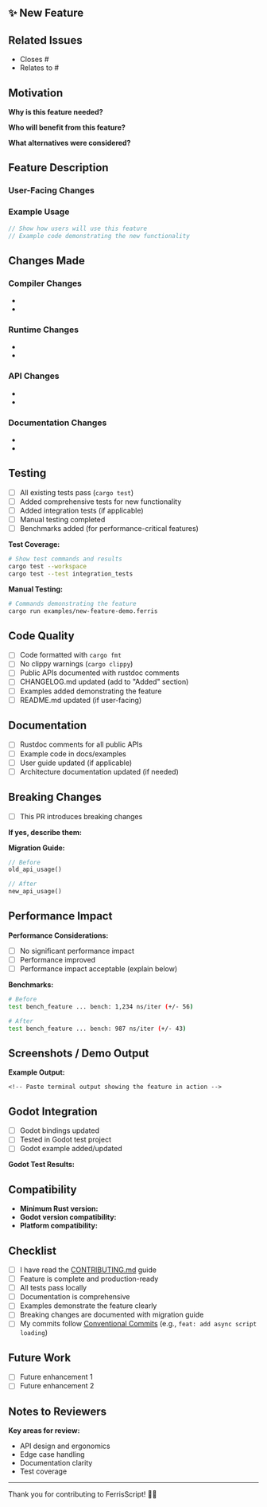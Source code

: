 ## ✨ New Feature

<!-- Provide a clear and concise description of the new feature -->

## Related Issues

<!-- Link to feature requests or discussions -->

- Closes #
- Relates to #

## Motivation

**Why is this feature needed?**
<!-- Describe the problem this feature solves -->

**Who will benefit from this feature?**
<!-- Identify the target users -->

**What alternatives were considered?**
<!-- Describe any alternative approaches you evaluated -->

## Feature Description

<!-- Detailed description of what the feature does -->

### User-Facing Changes

<!-- How will users interact with this feature? -->

### Example Usage

```rust
// Show how users will use this feature
// Example code demonstrating the new functionality
```

## Changes Made

<!-- List the specific changes you made -->

### Compiler Changes

-
-

### Runtime Changes

-
-

### API Changes

-
-

### Documentation Changes

-
-

## Testing

- [ ] All existing tests pass (`cargo test`)
- [ ] Added comprehensive tests for new functionality
- [ ] Added integration tests (if applicable)
- [ ] Manual testing completed
- [ ] Benchmarks added (for performance-critical features)

**Test Coverage:**

```bash
# Show test commands and results
cargo test --workspace
cargo test --test integration_tests
```

**Manual Testing:**

```bash
# Commands demonstrating the feature
cargo run examples/new-feature-demo.ferris
```

## Code Quality

- [ ] Code formatted with `cargo fmt`
- [ ] No clippy warnings (`cargo clippy`)
- [ ] Public APIs documented with rustdoc comments
- [ ] CHANGELOG.md updated (add to "Added" section)
- [ ] Examples added demonstrating the feature
- [ ] README.md updated (if user-facing)

## Documentation

<!-- Ensure the feature is well-documented -->

- [ ] Rustdoc comments for all public APIs
- [ ] Example code in docs/examples
- [ ] User guide updated (if applicable)
- [ ] Architecture documentation updated (if needed)

## Breaking Changes

- [ ] This PR introduces breaking changes

**If yes, describe them:**
<!-- Explain what breaks and why it was necessary -->

**Migration Guide:**
<!-- Provide step-by-step instructions for users to update their code -->

```rust
// Before
old_api_usage()

// After
new_api_usage()
```

## Performance Impact

<!-- Describe any performance implications -->

**Performance Considerations:**

- [ ] No significant performance impact
- [ ] Performance improved
- [ ] Performance impact acceptable (explain below)

**Benchmarks:**
<!-- Include benchmark results if performance-critical -->

```bash
# Before
test bench_feature ... bench: 1,234 ns/iter (+/- 56)

# After  
test bench_feature ... bench: 987 ns/iter (+/- 43)
```

## Screenshots / Demo Output

**Example Output:**

```
<!-- Paste terminal output showing the feature in action -->
```

## Godot Integration

<!-- If this affects Godot bindings -->

- [ ] Godot bindings updated
- [ ] Tested in Godot test project
- [ ] Godot example added/updated

**Godot Test Results:**
<!-- Describe testing in Godot environment -->

## Compatibility

<!-- Describe compatibility considerations -->

- **Minimum Rust version:** <!-- e.g., 1.70+ -->
- **Godot version compatibility:** <!-- e.g., 4.2+ -->
- **Platform compatibility:** <!-- Windows, Linux, macOS -->

## Checklist

- [ ] I have read the [CONTRIBUTING.md](../../CONTRIBUTING.md) guide
- [ ] Feature is complete and production-ready
- [ ] All tests pass locally
- [ ] Documentation is comprehensive
- [ ] Examples demonstrate the feature clearly
- [ ] Breaking changes are documented with migration guide
- [ ] My commits follow [Conventional Commits](https://www.conventionalcommits.org/) (e.g., `feat: add async script loading`)

## Future Work

<!-- Optional: Related features or improvements for future PRs -->

- [ ] Future enhancement 1
- [ ] Future enhancement 2

## Notes to Reviewers

<!-- Specific areas you'd like reviewers to focus on -->

**Key areas for review:**

- API design and ergonomics
- Edge case handling
- Documentation clarity
- Test coverage

---

Thank you for contributing to FerrisScript! 🦀✨
